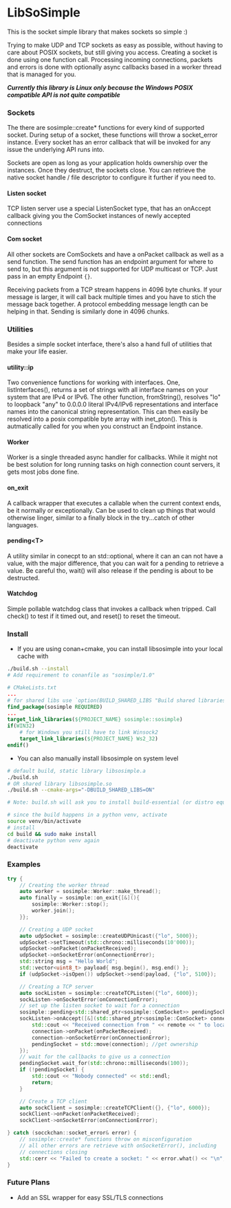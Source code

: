 # LibSoSimple

This is the socket simple library that makes sockets so simple :)

Trying to make UDP and TCP sockets as easy as possible, without having to care about POSIX sockets, but still giving you access.
Creating a socket is done using one function call. Processing incoming connections, packets and errors is done with optionally async callbacks based in a worker thread that is managed for you.

***Currently this library is Linux only because the Windows POSIX compatible API is not quite compatible***

### Sockets

The there are sosimple::create* functions for every kind of supported socket.
During setup of a socket, these functions will throw a socket_error instance. Every socket has an error callback that will be invoked for any issue the underlying API runs into.

Sockets are open as long as your application holds ownership over the instances. Once they destruct, the sockets close.
You can retrieve the native socket handle / file descriptor to configure it further if you need to.

#### Listen socket

TCP listen server use a special ListenSocket type, that has an onAccept callback giving you the ComSocket instances of newly accepted connections

#### Com socket

All other sockets are ComSockets and have a onPacket callback as well as a send function. The send function has an endpoint argument for where to
send to, but this argument is not supported for UDP multicast or TCP. Just pass in an empty Endpoint `{}`.

Receiving packets from a TCP stream happens in 4096 byte chunks. If your message is larger, it will call back multiple times and you have to
stich the message back together. A protocol embedding message length can be helping in that. Sending is similarly done in 4096 chunks.

### Utilities

Besides a simple socket interface, there's also a hand full of utilities that make your life easier.

#### utility::ip

Two convenience functions for working with interfaces. One, listInterfaces(), returns a set of strings with all interface names on your system that are IPv4 or IPv6. The other function, fromString(), resolves "lo" to loopback "any" to 0.0.0.0 literal IPv4/IPv6 representations and interface names into the canonical string representation. This can then easily be resolved into a posix compatible byte array with inet_pton(). This is autmatically called for you when you construct an Endpoint instance.

#### Worker

Worker is a single threaded async handler for callbacks. While it might not be best solution for long running tasks on high connection count servers, it gets most jobs done fine.

#### on_exit

A callback wrapper that executes a callable when the current context ends, be it normally or exceptionally. Can be used to clean up things that would otherwise linger, similar to a finally block in the try...catch of other languages.

#### pending\<T>

A utility similar in conecpt to an std::optional, where it can an can not have a value, with the major difference, that you can wait for a pending to retrieve a value. Be careful tho, wait() will also release if the pending is about to be destructed.

#### Watchdog

Simple pollable watchdog class that invokes a callback when tripped.
Call check() to test if it timed out, and reset() to reset the timeout.

### Install

* If you are using conan+cmake, you can install libsosimple into your local cache with

```bash
./build.sh --install
# Add requirement to conanfile as "sosimple/1.0"
```

```cmake
# CMakeLists.txt
...
# for shared libs use `option(BUILD_SHARED_LIBS "Build shared libraries" ON)`
find_package(sosimple REQUIRED)
...
target_link_libraries(${PROJECT_NAME} sosimple::sosimple)
if(WIN32)
    # for Windows you still have to link Winsock2
    target_link_libraries(${PROJECT_NAME} Ws2_32)
endif()
```

* You can also manually install libsosimple on system level

```bash
# default build, static library libsosimple.a
./build.sh
# OR shared library libsosimple.so
./build.sh --cmake-args="-DBUILD_SHARED_LIBS=ON"

# Note: build.sh will ask you to install build-essential (or distro equivalent) and python3 + venv if missing

# since the build happens in a python venv, activate
source venv/bin/activate
# install
cd build && sudo make install
# deactivate python venv again
deactivate
```

### Examples

```c++
try {
    // Creating the worker thread
    auto worker = sosimple::Worker::make_thread();
    auto finally = sosimple::on_exit{[&](){
        sosimple::Worker::stop();
        worker.join();
    }};

    // Creating a UDP socket
    auto udpSocket = sosimple::createUDPUnicast({"lo", 5000});
    udpSocket->setTimeout(std::chrono::milliseconds(10'000));
    udpSocket->onPacket(onPacketReceived);
    udpSocket->onSocketError(onConnectionError);
    std::string msg = "Hello World";
    std::vector<uint8_t> payload{ msg.begin(), msg.end() };
    if (udpSocket->isOpen()) udpSocket->send(payload, {"lo", 5100});

    // Creating a TCP server
    auto sockListen = sosimple::createTCPListen({"lo", 6000});
    sockListen->onSocketError(onConnectionError);
    // set up the listen socket to wait for a connection
    sosimple::pending<std::shared_ptr<sosimple::ComSocket>> pendingSocket{};
    sockListen->onAccept([&](std::shared_ptr<sosimple::ComSocket> connection, sosimple::Endpoint remote) {
        std::cout << "Received connection from " << remote << " to local " << connection->getLocalEndpoint() << "\n";
        connection->onPacket(onPacketReceived);
        connection->onSocketError(onConnectionError);
        pendingSocket = std::move(connection); //get ownership
    });
    // wait for the callbacks to give us a connection
    pendingSocket.wait_for(std::chrono::milliseconds(100));
    if (!pendingSocket) {
        std::cout << "Nobody connected" << std::endl;
        return;
    }

    // Create a TCP client
    auto sockClient = sosimple::createTCPClient({}, {"lo", 6000});
    sockClient->onPacket(onPacketReceived);
    sockClient->onSocketError(onConnectionError);

} catch (socckchan::socket_error& error) {
    // sosimple::create* functions throw on misconfiguration
    // all other errors are retrieve with onSocketError(), including
    // connections closing
    std::cerr << "Failed to create a socket: " << error.what() << "\n";
}
```

### Future Plans

* Add an SSL wrapper for easy SSL/TLS connections
